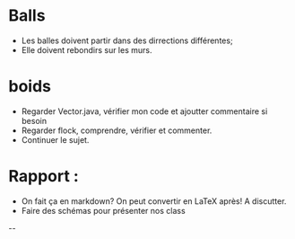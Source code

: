 # Balls

* Les balles doivent partir dans des dirrections différentes;
* Elle doivent rebondirs sur les murs.

# boids

* Regarder Vector.java, vérifier mon code et ajoutter commentaire si besoin
* Regarder flock, comprendre, vérifier et commenter.
* Continuer le sujet.

# Rapport :
* On fait ça en markdown? On peut convertir en LaTeX après! A discutter.
* Faire des schémas pour présenter nos class


-- 

